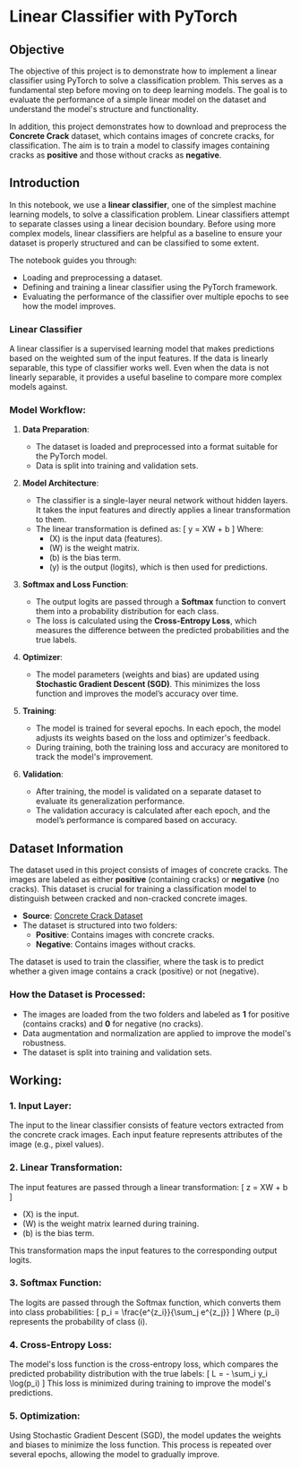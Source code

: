 # Linear Classifier with PyTorch

## Objective
The objective of this project is to demonstrate how to implement a linear classifier using PyTorch to solve a classification problem. This serves as a fundamental step before moving on to deep learning models. The goal is to evaluate the performance of a simple linear model on the dataset and understand the model's structure and functionality.

In addition, this project demonstrates how to download and preprocess the **Concrete Crack** dataset, which contains images of concrete cracks, for classification. The aim is to train a model to classify images containing cracks as **positive** and those without cracks as **negative**.

## Introduction
In this notebook, we use a **linear classifier**, one of the simplest machine learning models, to solve a classification problem. Linear classifiers attempt to separate classes using a linear decision boundary. Before using more complex models, linear classifiers are helpful as a baseline to ensure your dataset is properly structured and can be classified to some extent.

The notebook guides you through:
- Loading and preprocessing a dataset.
- Defining and training a linear classifier using the PyTorch framework.
- Evaluating the performance of the classifier over multiple epochs to see how the model improves.

### Linear Classifier
A linear classifier is a supervised learning model that makes predictions based on the weighted sum of the input features. If the data is linearly separable, this type of classifier works well. Even when the data is not linearly separable, it provides a useful baseline to compare more complex models against.

### Model Workflow:
1. **Data Preparation**: 
   - The dataset is loaded and preprocessed into a format suitable for the PyTorch model.
   - Data is split into training and validation sets.

2. **Model Architecture**:
   - The classifier is a single-layer neural network without hidden layers. It takes the input features and directly applies a linear transformation to them.
   - The linear transformation is defined as:
     \[
     y = XW + b
     \]
     Where:
     - \(X\) is the input data (features).
     - \(W\) is the weight matrix.
     - \(b\) is the bias term.
     - \(y\) is the output (logits), which is then used for predictions.

3. **Softmax and Loss Function**:
   - The output logits are passed through a **Softmax** function to convert them into a probability distribution for each class.
   - The loss is calculated using the **Cross-Entropy Loss**, which measures the difference between the predicted probabilities and the true labels.

4. **Optimizer**:
   - The model parameters (weights and bias) are updated using **Stochastic Gradient Descent (SGD)**. This minimizes the loss function and improves the model’s accuracy over time.

5. **Training**:
   - The model is trained for several epochs. In each epoch, the model adjusts its weights based on the loss and optimizer's feedback.
   - During training, both the training loss and accuracy are monitored to track the model's improvement.

6. **Validation**:
   - After training, the model is validated on a separate dataset to evaluate its generalization performance.
   - The validation accuracy is calculated after each epoch, and the model’s performance is compared based on accuracy.

## Dataset Information
The dataset used in this project consists of images of concrete cracks. The images are labeled as either **positive** (containing cracks) or **negative** (no cracks). This dataset is crucial for training a classification model to distinguish between cracked and non-cracked concrete images.

- **Source**: [Concrete Crack Dataset](https://s3-api.us-geo.objectstorage.softlayer.net/cf-courses-data/CognitiveClass/DL0321EN/data/images/concrete_crack_images_for_classification.zip)
- The dataset is structured into two folders:
  - **Positive**: Contains images with concrete cracks.
  - **Negative**: Contains images without cracks.

The dataset is used to train the classifier, where the task is to predict whether a given image contains a crack (positive) or not (negative).

### How the Dataset is Processed:
- The images are loaded from the two folders and labeled as **1** for positive (contains cracks) and **0** for negative (no cracks).
- Data augmentation and normalization are applied to improve the model's robustness.
- The dataset is split into training and validation sets.

## Working:
### 1. **Input Layer**: 
   The input to the linear classifier consists of feature vectors extracted from the concrete crack images. Each input feature represents attributes of the image (e.g., pixel values).

### 2. **Linear Transformation**:
   The input features are passed through a linear transformation:
   \[
   z = XW + b
   \]
   - \(X\) is the input.
   - \(W\) is the weight matrix learned during training.
   - \(b\) is the bias term.
   
   This transformation maps the input features to the corresponding output logits.

### 3. **Softmax Function**:
   The logits are passed through the Softmax function, which converts them into class probabilities:
   \[
   p_i = \frac{e^{z_i}}{\sum_j e^{z_j}}
   \]
   Where \(p_i\) represents the probability of class \(i\).

### 4. **Cross-Entropy Loss**:
   The model's loss function is the cross-entropy loss, which compares the predicted probability distribution with the true labels:
   \[
   L = - \sum_i y_i \log(p_i)
   \]
   This loss is minimized during training to improve the model's predictions.

### 5. **Optimization**:
   Using Stochastic Gradient Descent (SGD), the model updates the weights and biases to minimize the loss function. This process is repeated over several epochs, allowing the model to gradually improve.

